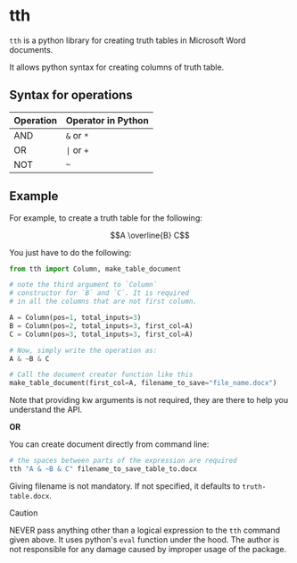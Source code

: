 # tth
`tth` is a python library for creating truth tables in Microsoft Word documents.

It allows python syntax for creating columns of truth table.

## Syntax for operations
| Operation | Operator in Python |
| --------- | ------------------ |
| AND       | `&` or `*`         |
| OR        | `\|` or `+`        |
| NOT       | `~`                |

## Example
For example, to create a truth table for the following:  
```math
A \overline{B} C
```

You just have to do the following:

```python
from tth import Column, make_table_document

# note the third argument to `Column`
# constructor for `B` and `C`. It is required
# in all the columns that are not first column.

A = Column(pos=1, total_inputs=3)
B = Column(pos=2, total_inputs=3, first_col=A)
C = Column(pos=3, total_inputs=3, first_col=A)

# Now, simply write the operation as:
A & ~B & C

# Call the document creator function like this
make_table_document(first_col=A, filename_to_save="file_name.docx")
```

Note that providing kw arguments is not required, they are there to help you understand the API.

**OR**

You can create document directly from command line:  
```bash
# the spaces between parts of the expression are required
tth "A & ~B & C" filename_to_save_table_to.docx
```

Giving filename is not mandatory. If not specified, it defaults to `truth-table.docx`.

> [!CAUTION]
> NEVER pass anything other than a logical expression to the `tth` command 
> given above. It uses python's `eval` function under the hood. The author is not responsible
> for any damage caused by improper usage of the package.
